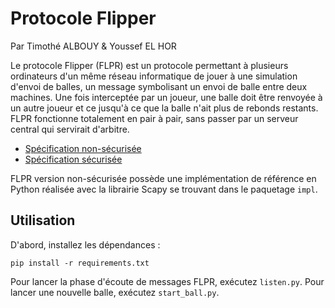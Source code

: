 # Protocole Flipper

Par Timothé ALBOUY & Youssef EL HOR

Le protocole Flipper (FLPR) est un protocole permettant à plusieurs ordinateurs d'un même réseau informatique de jouer à une simulation d'envoi de balles, un message symbolisant un envoi de balle entre deux machines. Une fois interceptée par un joueur, une balle doit être renvoyée à un autre joueur et ce jusqu'à ce que la balle n'ait plus de rebonds restants. FLPR fonctionne totalement en pair à pair, sans passer par un serveur central qui servirait d'arbitre.

- [Spécification non-sécurisée][specs-unsafe]
- [Spécification sécurisée][specs-safe]

FLPR version non-sécurisée possède une implémentation de référence en Python réalisée avec la librairie Scapy se trouvant dans le paquetage `impl`.

## Utilisation

D'abord, installez les dépendances :

    pip install -r requirements.txt

Pour lancer la phase d'écoute de messages FLPR, exécutez `listen.py`. Pour lancer une nouvelle balle, exécutez `start_ball.py`.


[specs-unsafe]: /TimotheAlbouy/flipper-protocol/blob/master/specs-unsafe.md
[specs-safe]: /TimotheAlbouy/flipper-protocol/blob/master/specs-safe.md